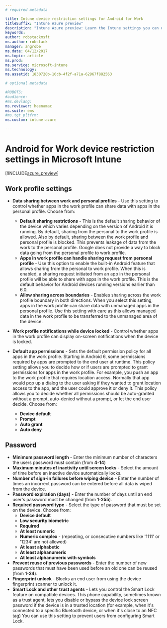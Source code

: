 ```yaml
---
# required metadata

title: Intune device restriction settings for Android for Work
titleSuffix: "Intune Azure preview"
description: "Intune Azure preview: Learn the Intune settings you can use to control device settings and functionality on Android for Work devices."
keywords:
author: robstackmsft
ms.author: robstack
manager: angrobe
ms.date: 04/12/2017
ms.topic: article
ms.prod:
ms.service: microsoft-intune
ms.technology:
ms.assetid: 1830720b-16cb-4f2f-a71a-62967f882563

# optional metadata

#ROBOTS:
#audience:
#ms.devlang:
ms.reviewer: heenamac
ms.suite: ems
#ms.tgt_pltfrm:
ms.custom: intune-azure

---
```


# Android for Work device restriction settings in Microsoft Intune

[!INCLUDE[azure_preview](../includes/azure_preview.md)]

## Work profile settings
- 	**Data sharing between work and personal profiles** - Use this setting to control whether apps in the work profile can share data with apps in the personal profile. Choose from: 
	- **Default sharing restrictions** - This is the default sharing behavior of the device which varies depending on the version of Android it is running. By default, sharing from the personal to the work profile is allowed. Also by default, sharing between the work profile and personal profile is blocked. This prevents leakage of data from the work to the personal profile. Google does not provide a way to block data going from the personal profile to work profile.  
	- **Apps in work profile can handle sharing request from personal profile** - Use this option to enable the built-in Android feature that allows sharing from the personal to work profile. When this is enabled, a sharing request initiated from an app in the personal profile will be able to share with apps in the work profile. This is the default behavior for Android devices running versions earlier than 6.0.
	- **Allow sharing across boundaries** - Enables sharing across the work profile boundary in both directions. When you select this setting, apps in the work profile can share data with unmanaged apps in the personal profile.  Use this setting with care as this allows managed data in the work profile to be transferred to the unmanaged area of the device.


- 	**Work profile notifications while device locked** - Control whether apps in the work profile can display on-screen notifications when the device is locked.
- 	**Default app permissions** - Sets the default permission policy for all apps in the work profile. Starting in Android 6, some permissions required by apps are prompted to the end user at runtime. This policy setting allows you to decide how or if users are prompted to grant permissions for apps in the work profile. 
For example, you push an app to the work profile that requires location access. Normally that app would pop up a dialog to the user asking if they wanted to grant location access to the app, and the user could approve it or deny it. This policy allows you to decide whether all permissions should be auto-granted without a prompt, auto-denied without a prompt, or let the end user decide. Choose from:
	- 	**Device default**
	- 	**Prompt**
	- 	**Auto grant**
	- 	**Auto deny**

## Password

- **Minimum password length** - Enter the minimum number of characters the users password must contain (from **4**-**14**)
- **Maximum minutes of inactivity until screen locks** - Select the amount of time before an inactive device automatically locks.
- **Number of sign-in failures before wiping device** - Enter the number of times an incorrect password can be entered before all data is wiped from the device.
- **Password expiration (days)** - Enter the number of days until an end user's password must be changed (from **1**-**255**).
- **Required password type** - Select the type of password that must be set on the device. Choose from:
	- **Device default**
	- **Low security biometric**
	- **Required**
	- **At least numeric**
	- **Numeric complex** - (repeating, or consecutive numbers like '1111' or '1234' are not allowed)
	- **At least alphabetic**
	- **At least alphanumeric**
	- **At least alphanumeric with symbols**
- **Prevent reuse of previous passwords** - Enter the number of new passwords that must have been used before an old one can be reused (from **1**-**24**).
- **Fingerprint unlock** - Blocks an end user from using the device fingerprint scanner to unlock it.
- **Smart Lock and other trust agents** - Lets you control the Smart Lock feature on compatible devices. This phone capability, sometimes known as a trust agent, lets you disable or bypass the device lock screen password if the device is in a trusted location (for example, when it's connected to a specific Bluetooth device, or when it's close to an NFC tag) You can use this setting to prevent users from configuring Smart Lock.

